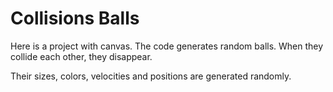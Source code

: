 # Collisions Balls

Here is a project with canvas. The code generates random balls. When they collide each other, they disappear. 

Their sizes, colors, velocities and positions are generated randomly.


